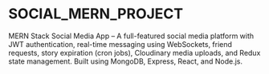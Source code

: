 # SOCIAL_MERN_PROJECT
MERN Stack Social Media App – A full-featured social media platform with JWT authentication, real-time messaging using WebSockets, friend requests, story expiration (cron jobs), Cloudinary media uploads, and Redux state management. Built using MongoDB, Express, React, and Node.js.
